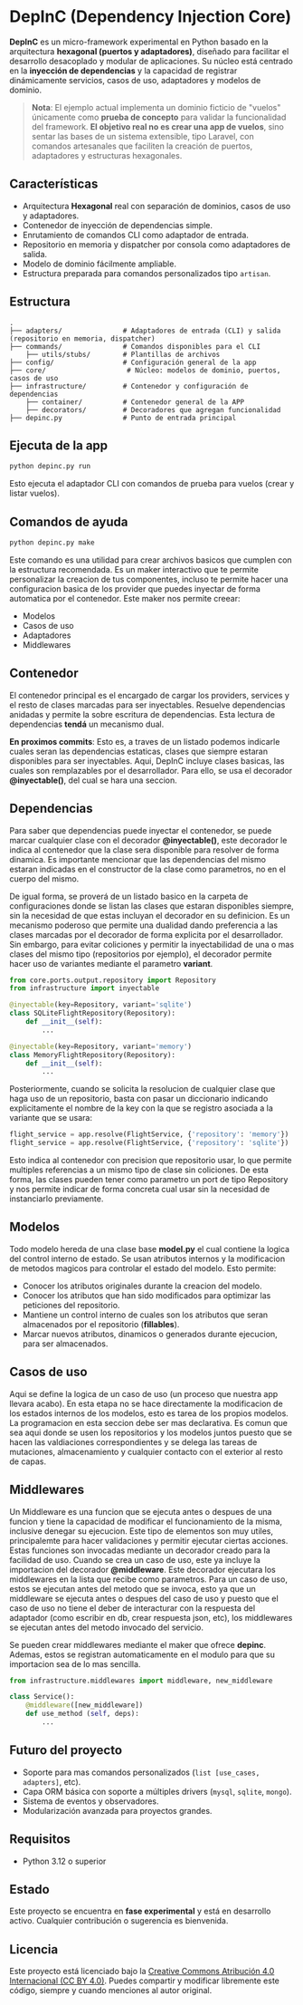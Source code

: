 # DepInC (Dependency Injection Core)

**DepInC** es un micro-framework experimental en Python basado en la arquitectura **hexagonal (puertos y adaptadores)**, diseñado para facilitar el desarrollo desacoplado y modular de aplicaciones. Su núcleo está centrado en la **inyección de dependencias** y la capacidad de registrar dinámicamente servicios, casos de uso, adaptadores y modelos de dominio.

> **Nota**: El ejemplo actual implementa un dominio ficticio de "vuelos" únicamente como **prueba de concepto** para validar la funcionalidad del framework. **El objetivo real no es crear una app de vuelos**, sino sentar las bases de un sistema extensible, tipo Laravel, con comandos artesanales que faciliten la creación de puertos, adaptadores y estructuras hexagonales.

## Características

- Arquitectura **Hexagonal** real con separación de dominios, casos de uso y adaptadores.
- Contenedor de inyección de dependencias simple.
- Enrutamiento de comandos CLI como adaptador de entrada.
- Repositorio en memoria y dispatcher por consola como adaptadores de salida.
- Modelo de dominio fácilmente ampliable.
- Estructura preparada para comandos personalizados tipo `artisan`.

## Estructura

```
.
├── adapters/               # Adaptadores de entrada (CLI) y salida (repositorio en memoria, dispatcher)
├── commands/               # Comandos disponibles para el CLI
    ├── utils/stubs/        # Plantillas de archivos
├── config/                 # Configuración general de la app
├── core/                    # Núcleo: modelos de dominio, puertos, casos de uso
├── infrastructure/         # Contenedor y configuración de dependencias
    ├── container/          # Contenedor general de la APP
    ├── decorators/         # Decoradores que agregan funcionalidad
├── depinc.py               # Punto de entrada principal
```

## Ejecuta de la app

```bash
python depinc.py run
```

Esto ejecuta el adaptador CLI con comandos de prueba para vuelos (crear y listar vuelos).

## Comandos de ayuda

```bash
python depinc.py make
```

Este comando es una utilidad para crear archivos basicos que cumplen con la estructura recomendada. Es un maker interactivo que te permite personalizar la creacion de tus componentes, incluso te permite hacer una configuracion basica de los provider que puedes inyectar de forma automatica por el contenedor. Este maker nos permite creear:

- Modelos
- Casos de uso
- Adaptadores
- Middlewares

## Contenedor

El contenedor principal es el encargado de cargar los providers, services y el resto de clases marcadas para ser inyectables. Resuelve dependencias anidadas y permite la sobre escritura de dependencias. Esta lectura de dependencias **tendá** un mecanismo dual.

**En proximos commits**: Esto es, a traves de un listado podemos indicarle cuales seran las dependencias estaticas, clases que siempre estaran disponibles para ser inyectables. Aqui, DepInC incluye clases basicas, las cuales son remplazables por el desarrollador. Para ello, se usa el decorador **@inyectable()**, del cual se hara una seccion.

## Dependencias
Para saber que dependencias puede inyectar el contenedor, se puede marcar cualquier clase con el decorador **@inyectable()**, este decorador le indica al contenedor que la clase sera disponible para resolver de forma dinamica. Es importante mencionar que las dependencias del mismo estaran indicadas en el constructor de la clase como parametros, no en el cuerpo del mismo.

De igual forma, se proverá de un listado basico en la carpeta de configuraciones donde se listan las clases que estaran disponibles siempre, sin la necesidad de que estas incluyan el decorador en su definicion. Es un mecanismo poderoso que permite una dualidad dando preferencia a las clases marcadas por el decorador de forma explicita por el desarrollador. Sin embargo, para evitar coliciones y permitir la inyectabilidad de una o mas clases del mismo tipo (repositorios por ejemplo), el decorador permite hacer uso de variantes mediante el parametro **variant**.

```python
from core.ports.output.repository import Repository
from infrastructure import inyectable

@inyectable(key=Repository, variant='sqlite')
class SQLiteFlightRepository(Repository):
    def __init__(self):
        ...

@inyectable(key=Repository, variant='memory')
class MemoryFlightRepository(Repository):
    def __init__(self):
        ...
```

Posteriormente, cuando se solicita la resolucion de cualquier clase que haga uso de un repositorio, basta con pasar un diccionario indicando explicitamente el nombre de la key con la que se registro asociada a la variante que se usara:

```python
flight_service = app.resolve(FlightService, {'repository': 'memory'})
flight_service = app.resolve(FlightService, {'repository': 'sqlite'})
```

Esto indica al contenedor con precision que repositorio usar, lo que permite multiples referencias a un mismo tipo de clase sin coliciones. De esta forma, las clases pueden tener como parametro un port de tipo Repository y nos permite indicar de forma concreta cual usar sin la necesidad de instanciarlo previamente.

## Modelos

Todo modelo hereda de una clase base **model.py** el cual contiene la logica del control interno de estado. Se usan atributos internos y la modificacion de metodos magicos para controlar el estado del modelo. Esto permite:

- Conocer los atributos originales durante la creacion del modelo.
- Conocer los atributos que han sido modificados para optimizar las peticiones del repositorio.
- Mantiene un control interno de cuales son los atributos que seran almacenados por el repositorio (**fillables**).
- Marcar nuevos atributos, dinamicos o generados durante ejecucion, para ser almacenados.

## Casos de uso

Aqui se define la logica de un caso de uso (un proceso que nuestra app llevara acabo). En esta etapa no se hace directamente la modificacion de los estados internos de los modelos, esto es tarea de los propios modelos. La programacion en esta seccion debe ser mas declarativa. Es comun que sea aqui donde se usen los repositorios y los modelos juntos puesto que se hacen las valdiaciones correspondientes y se delega las tareas de mutaciones, almacenamiento y cualquier contacto con el exterior al resto de capas.

## Middlewares

Un Middleware es una funcion que se ejecuta antes o despues de una funcion y tiene la capacidad de modificar el funcionamiento de la misma, inclusive denegar su ejecucion. Este tipo de elementos son muy utiles, principalemte para hacer validaciones y permitir ejecutar ciertas acciones. Estas funciones son invocadas mediante un decorador creado para la facilidad de uso. Cuando se crea un caso de uso, este ya incluye la importacion del decorador **@middleware**. Este decorador ejecutara los middlewares en la lista que recibe como parametros. Para un caso de uso, estos se ejecutan antes del metodo que se invoca, esto ya que un middleware se ejecuta antes o despues del caso de uso y puesto que el caso de uso no tiene el deber de interacturar con la respuesta del adaptador (como escribir en db, crear respuesta json, etc), los middlewares se ejecutan antes del metodo invocado del servicio.

Se pueden crear middlewares mediante el maker que ofrece **depinc**. Ademas, estos se registran automaticamente en el modulo para que su importacion sea de lo mas sencilla.

```python
from infrastructure.middlewares import middleware, new_middleware

class Service():
    @middleware([new_middleware])
    def use_method (self, deps):
        ...
```

## Futuro del proyecto

- Soporte para mas comandos personalizados (`list [use_cases, adapters]`, etc).
- Capa ORM básica con soporte a múltiples drivers (`mysql`, `sqlite`, `mongo`).
- Sistema de eventos y observadores.
- Modularización avanzada para proyectos grandes.

## Requisitos

- Python 3.12 o superior

## Estado

Este proyecto se encuentra en **fase experimental** y está en desarrollo activo. Cualquier contribución o sugerencia es bienvenida.


## Licencia

Este proyecto está licenciado bajo la [Creative Commons Atribución 4.0 Internacional (CC BY 4.0)](http://creativecommons.org/licenses/by/4.0/).
Puedes compartir y modificar libremente este código, siempre y cuando menciones al autor original.

